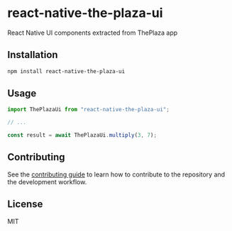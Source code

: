 # react-native-the-plaza-ui

React Native UI components extracted from ThePlaza app

## Installation

```sh
npm install react-native-the-plaza-ui
```

## Usage

```js
import ThePlazaUi from "react-native-the-plaza-ui";

// ...

const result = await ThePlazaUi.multiply(3, 7);
```

## Contributing

See the [contributing guide](CONTRIBUTING.md) to learn how to contribute to the repository and the development workflow.

## License

MIT
